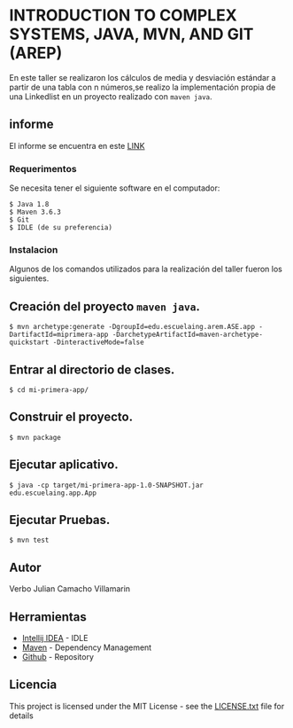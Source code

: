 # INTRODUCTION TO COMPLEX SYSTEMS, JAVA, MVN, AND GIT (AREP)
En este taller se realizaron los cálculos de media y desviación estándar a partir de una tabla con n números,se realizo la implementación propia de una Linkedlist en un proyecto realizado con `maven java`.

## informe

El informe se encuentra en este [LINK](Informe.pdf)

### Requerimentos

Se necesita tener el siguiente software en el computador:

```
$ Java 1.8
$ Maven 3.6.3
$ Git
$ IDLE (de su preferencia)
```

### Instalacion

Algunos de los comandos utilizados para la realización del taller fueron los siguientes.

## Creación del proyecto `maven java`.
```
$ mvn archetype:generate -DgroupId=edu.escuelaing.arem.ASE.app -DartifactId=miprimera-app -DarchetypeArtifactId=maven-archetype-quickstart -DinteractiveMode=false
```

## Entrar al directorio de clases.

```
$ cd mi-primera-app/
```

## Construir el proyecto.

```
$ mvn package
```

## Ejecutar aplicativo.
```
$ java -cp target/mi-primera-app-1.0-SNAPSHOT.jar edu.escuelaing.app.App
```

## Ejecutar Pruebas.
```
$ mvn test
```



## Autor

Verbo Julian Camacho Villamarin

## Herramientas

* [Intellij IDEA](https://www.jetbrains.com/es-es/idea/) - IDLE
* [Maven](https://maven.apache.org/) - Dependency Management
* [Github](https://github.com/VerboCamacho/AREP-TallerMvnGit) - Repository



## Licencia

This project is licensed under the MIT License - see the [LICENSE.txt](LICENSE.txt) file for details

